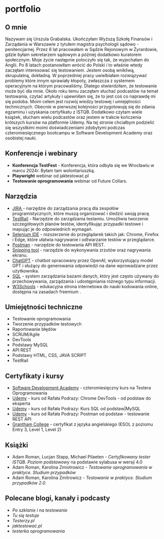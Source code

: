 # portfolio 

## O mnie 
Nazywam się Urszula Grabalska. Ukończyłam Wyższą Szkołę Finansów i Zarządania w Warszawie z tytułem magistra psychologii sądowo - penitencjarnej. Przez 6 lat pracowałam w Sądzie Rejonowym w Żyrardowie, gdzie byłam sekretarzem sądowym a później dodatkowo kuratorem społecznym. Moje życie następnie potoczyło się tak, że wyjechałam do Anglii. Po 8 latach postanowiłam wrócić do Polski i to właśnie wtedy zaczęłam interesować się testowaniem. Jestem osobą wnikliwą, skrupulatną, dokładną. W poprzedniej pracy uwielbiałam rozwiązywać problemy które innym sprawiały kłopoty, zwłaszcza z systemem operacyjnym na którym pracowaliśmy. Dlatego stwierdziłam, że testowanie może być dla mnie. Około roku temu zaczęłam słuchać podcastów na temat testowania, czytać artykuły i upewniłam się, że to jest coś co naprawdę mi się podoba. Moim celem jest rozwój wiedzy testowej i umiejętności technicznych. Obecnie w pierwszej kolejności przygotowuję się do zdania egzaminu i uzyskania certyfikatu z ISTQB. Dodatkowo czytam wiele książek, słucham wielu podcastów oraz jestem w trakcie kończenia krótszych kursów na platformie Udemy. Na tej stronie chciałbym podzielić się wszystkimi moimi doświadczeniami zdobytymi podczas czteromiesięcznego bootcampu w Software Development Academy oraz osobistej nauki. 

## Konferencje i webinary
- **Konferencja TestFest** - Konferencja, która odbyła się we Wrocławiu w marcu 2024r. Byłam tam wolontariuszką.
- **Playwright** webinar od jaktestować.pl
- **Testowanie oprogramowania** webinar od Future Collars.

## Narzędzia
- [JIRA ](https://www.atlassian.com/pl/software/jira) - narzędzie do zarządzania pracą dla zespołów programistycznych, które muszą organizować i śledzić swoją pracę.
- [TestRail](https://www.testrail.com/?utm_term=testrail&utm_campaign=gg_dg_eu1_search_brand&utm_source=google&utm_medium=cpc&utm_content=brand_exact&hsa_acc=9739162558&hsa_cam=13791072614&hsa_grp=157736310710&hsa_ad=674912748881&hsa_src=g&hsa_tgt=kwd-302379004298&hsa_kw=testrail&hsa_mt=e&hsa_net=adwords&hsa_ver=3&gad_source=1&gclid=CjwKCAjw5ImwBhBtEiwAFHDZx0rLC47HieSoJAIyxiJ31bKAYsIIq32PNJosSpY0gqK6SPL-DRsGahoCXcAQAvD_BwE) - Narzędzie do zarządzania testamiu. Umożliwia tworzenie szczegółowych planów testów, identyfikując przypadki testowe i mapując je do odpowiednich wymagań.
- [Selenium IDE](https://chromewebstore.google.com/detail/selenium-ide/mooikfkahbdckldjjndioackbalphokd?pli=1) - rozszerzenie do przeglądarek takich jak: Chrome, Firefox i Edge, które ułatwia nagrywanie i odtwarzanie testów w przeglądarce.
- [Postman](https://www.postman.com/) - narzędzie do testowania API REST.
- [Snipping tool](https://apps.microsoft.com/detail/9mz95kl8mr0l?hl=en-US&gl=US) - narzędzie do wykonywania zrzutów oraz nagrywania ekranu. 
- [ChatGPT](https://chat.openai.com/auth/login) - chatbot opracowany przez OpenAI, wykorzystujący model GPT i służący do generowania odpowiedzi na dane wprowadzane przez użytkownika.
- [SQL](https://dev.mysql.com/downloads/mysql/) - system zarządzania bazami danych, który jest często używany do przechowywania, zarządzania i udostępniania różnego typu informacji. 
- [W3Schools](https://www.w3schools.com/) - edukacyjna strona internetowa do nauki kodowania online, dostępna na zasadach freemium .

## Umiejętności techniczne
- Testowanie oprogramowania
- Tworzenie przypadków testowych
- Raportowanie błędów
- SCRUM/Agile
- DevTools
- Podstawy MySQL
- API REST
- Podstawy HTML, CSS, JAVA SCRIPT
- TestRail

## Certyfikaty i kursy
- [Software Development Academy](https://sdacademy.pl/?utm_source=google&utm_medium=cpc&utm_campaign=%5BPL-GADS-BR%5D_Brand&utm_content=software_development_academy_-_brand&utm_term=software%20development%20academy&gad_source=1&gclid=CjwKCAjw5ImwBhBtEiwAFHDZxzBV57_PSZP1X3s2sCfPaS5YzCMxeRHZHvW2ekm3RAaRfULoDCQWQRoCPFcQAvD_BwE) - czteromiesięczny kurs na Testera Oprogramowania
- [Udemy](https://www.udemy.com/course/chrome-devtools-od-podstaw-do-eksperta/?couponCode=GENAISALE24) - kurs od Rafała Podrazy: Chrome DevTools - od podstaw do eksperta
- [Udemy](https://www.udemy.com/course/kurs-sql-od-podstaw/?couponCode=GENAISALE24) - kurs od Rafała Podrazy: Kurs SQL od podstaw|MySQL
- [Udemy](https://www.udemy.com/course/postman-od-podstaw-testowanie-rest-api/?couponCode=GENAISALE24) - kurs od Rafała Podrazy: Postman od podstaw - testowanie REST API 
- [Grantham College](https://www.grantham.ac.uk/) - certyfikat z języka angielskiego (ESOL z poziomu Entry 3, Level 1, Level 2)

## Książki
- Adam Roman, Lucjan Stapp, Michael Pilaeten - *Certyfikowany tester ISTQB. Poziom podstawowy* na podstawie sylabusa w wersji 4.0
- Adam Roman, Karolina Zmiotrowicz - *Testowanie oprogramowania w praktyce. Studium przypadków*
- Adam Roman, Karolina Zmitrowicz - *Testowanie w praktyce. Studium przypadków 2.0.*

## Polecane blogi, kanały i podcasty
- *Po szklanie i na testowanie*
- *Tu się testuje*
- *Testerzy.pl*
- *jaktestować.pl*
- *testerka oprogramowania*


